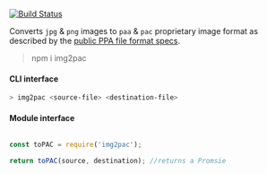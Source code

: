 [![Build Status](https://travis-ci.org/BohemiaInteractive/img2pac.svg?branch=master)](https://travis-ci.org/BohemiaInteractive/img2pac)  

Converts `jpg` & `png` images to `paa` & `pac` proprietary image format as described by the [public PPA file format specs](https://community.bistudio.com/wiki/PAA_File_Format).

> npm i img2pac


#### CLI interface

```bash
> img2pac <source-file> <destination-file>
```

#### Module interface

```javascript

const toPAC = require('img2pac');

return toPAC(source, destination); //returns a Promsie
```
